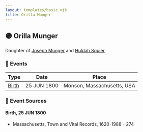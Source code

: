 ```yaml
---
layout: templates/basic.njk
title: Orilla Munger
---
```

## 🟣 Orilla Munger

Daughter of [Joseph Munger](/people/4/48832802) and [Huldah Squier](/people/4/40449307)

### 📆 Events

Type | Date | Place
------ | ------ | ------
[Birth](#event-event-2) | 25 JUN 1800 | Monson, Massachusetts, USA

### 📰 Event Sources

#### <a id="event-event-2"></a> Birth, 25 JUN 1800
* Massachusetts, Town and Vital Records, 1620-1988  - 274